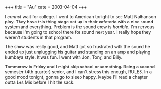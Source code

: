 +++
title = "Au"
date = 2003-04-04
+++

I _cannot_ wait for college. I went to American tonight to see Matt Nathanson play. They have this thing stage set up in their cafeteria with a nice sound system and everything. Problem is the sound crew is _horrible_. I'm nervous because I'm going to school there for sound next year. I really hope they weren't students in that program.

The show was really good, and Matt got so frustrated with the sound he ended up just unplugging his guitar and standing on an amp and playing kumbaya style. It was fun. I went with Jon, Tony, and Billy.

Tommorow is Friday and I might skip school or something. Being a second semester (4th quarter) senior, and I can't stress this enough, RULES. In a good mood tonight, gonna go to sleep happy. Maybe I'll read a chapter outta Les Mis before I hit the sack.
